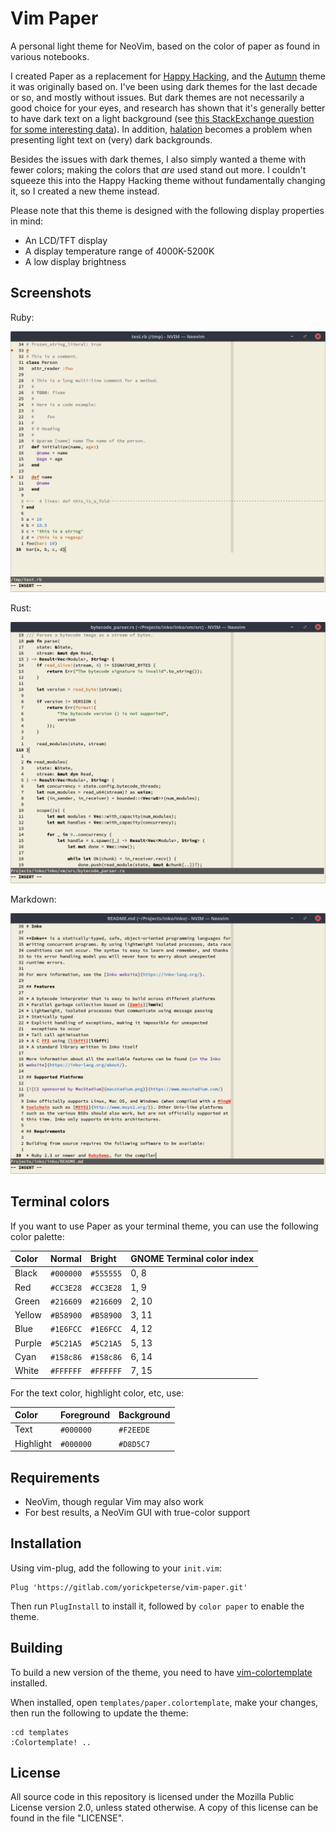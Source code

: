 # Vim Paper

A personal light theme for NeoVim, based on the color of paper as found in
various notebooks.

I created Paper as a replacement for [Happy
Hacking](https://gitlab.com/yorickpeterse/happy_hacking.vim), and the
[Autumn](https://gitlab.com/yorickpeterse/Autumn.vim) theme it was originally
based on. I've been using dark themes for the last decade or so, and mostly
without issues. But dark themes are not necessarily a good choice for your eyes,
and research has shown that it's generally better to have dark text on a light
background (see [this StackExchange question for some interesting
data](https://ux.stackexchange.com/questions/53264/dark-or-white-color-theme-is-better-for-the-eyes)).
In addition, [halation](https://en.wiktionary.org/wiki/halation) becomes a
problem when presenting light text on (very) dark backgrounds.

Besides the issues with dark themes, I also simply wanted a theme with fewer
colors; making the colors that _are_ used stand out more. I couldn't squeeze
this into the Happy Hacking theme without fundamentally changing it, so I
created a new theme instead.

Please note that this theme is designed with the following display properties in
mind:

* An LCD/TFT display
* A display temperature range of 4000K-5200K
* A low display brightness

## Screenshots

Ruby:

![Ruby](screenshots/ruby.png)

Rust:

![Rust](screenshots/rust.png)

Markdown:

![Markdown](screenshots/markdown.png)

## Terminal colors

If you want to use Paper as your terminal theme, you can use the following color
palette:

| Color   | Normal    | Bright    | GNOME Terminal color index
|:--------|:----------|:----------|:--------------------------
| Black   | `#000000` | `#555555` | 0, 8
| Red     | `#CC3E28` | `#CC3E28` | 1, 9
| Green   | `#216609` | `#216609` | 2, 10
| Yellow  | `#B58900` | `#B58900` | 3, 11
| Blue    | `#1E6FCC` | `#1E6FCC` | 4, 12
| Purple  | `#5C21A5` | `#5C21A5` | 5, 13
| Cyan    | `#158c86` | `#158c86` | 6, 14
| White   | `#FFFFFF` | `#FFFFFF` | 7, 15

For the text color, highlight color, etc, use:

| Color     | Foreground | Background
|:----------|:-----------|:------------
| Text      | `#000000`  | `#F2EEDE`
| Highlight | `#000000`  | `#D8D5C7`

## Requirements

* NeoVim, though regular Vim may also work
* For best results, a NeoVim GUI with true-color support

## Installation

Using vim-plug, add the following to your `init.vim`:

    Plug 'https://gitlab.com/yorickpeterse/vim-paper.git'

Then run `PlugInstall` to install it, followed by `color paper` to enable the
theme.

## Building

To build a new version of the theme, you need to have
[vim-colortemplate](https://github.com/lifepillar/vim-colortemplate) installed.

When installed, open `templates/paper.colortemplate`, make your changes, then
run the following to update the theme:

    :cd templates
    :Colortemplate! ..

## License

All source code in this repository is licensed under the Mozilla Public License
version 2.0, unless stated otherwise. A copy of this license can be found in the
file "LICENSE".
